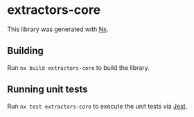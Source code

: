 # extractors-core

This library was generated with [Nx](https://nx.dev).

## Building

Run `nx build extractors-core` to build the library.

## Running unit tests

Run `nx test extractors-core` to execute the unit tests via [Jest](https://jestjs.io).
